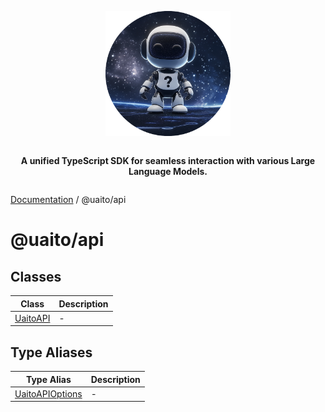 <div style="display:flex; flex-direction:column; align-items:center;">
<p align="center">
  <img src="../UAITO.png" alt="UAITO Logo" width="200"/>
</p>

<p align="center">
  <strong>A unified TypeScript SDK for seamless interaction with various Large Language Models.</strong>
</p>
</div>

[Documentation](README.md) / @uaito/api

# @uaito/api

## Classes

| Class | Description |
| ------ | ------ |
| [UaitoAPI](@uaito.api.Class.UaitoAPI.md) | - |

## Type Aliases

| Type Alias | Description |
| ------ | ------ |
| [UaitoAPIOptions](@uaito.api.TypeAlias.UaitoAPIOptions.md) | - |
